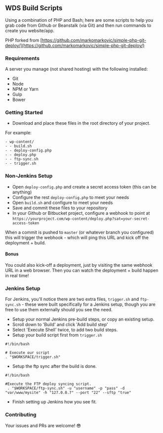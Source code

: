 ## WDS Build Scripts

Using a combination of PHP and Bash; here are some scripts to help you grab code from Github or Beanstalk (via Git) and then run commands to create you website/app.

PHP forked from [https://github.com/markomarkovic/simple-php-git-deploy/](https://github.com/markomarkovic/simple-php-git-deploy/)

### Requirements

A server you manage (not shared hosting) with the following installed:

- Git
- Node
- NPM or Yarn
- Gulp
- Bower

### Getting Started

- Download and place these files in the root directory of your project.

For example:

```
- wp-content/
- - build.sh
- - deploy-config.php
- - deploy.php
- - ftp-sync.sh
- - trigger.sh
```

### Non-Jenkins Setup

- Open `deploy-config.php` and create a secret access token (this can be anything)
- Configure the rest `deploy-config.php` to meet your needs
- Open `build.sh` and configure to meet your needs
- Save and commit these files to your repository
- In your Github or Bitbucket project, configure a webhook to point at `https://yourproject.com/wp-content/deploy.php?sat=your-secret-access-token`

When a commit is pushed to `master` (or whatever branch you configured) this will trigger the webhook - which will ping this URL and kick off the deployment + build.

#### Bonus

You could also kick-off a deployment, just by visiting the same webhook URL in a web browser. Then you can watch the deployment + build happen in real time!

### Jenkins Setup

For Jenkins, you'll notice there are two extra files, `trigger.sh` and `ftp-sync.sh` - these were built specifically for a Jenkins setup, though you are free to use them externally should you see the need.

- Setup your normal Jenkins pre-build steps, or copy an existing setup.
- Scroll down to 'Build' and click 'Add build step'
- Select 'Execute Shell' twice, to add two build steps.
- Setup your build script first from `trigger.sh`

```
#!/bin/bash

# Execute our script
. "$WORKSPACE/trigger.sh"
```

- Setup the ftp sync after the build is done.

```
#!/bin/bash

#Execute the FTP deploy syncing script.
 . "$WORKSPACE/ftp-sync.sh" -u "username" -p "pass" -d "var/www/mysite" -h "127.0.0.7" --port "22" --sftp "true"
```

- Finish setting up Jenkins how you see fit.


### Contributing

Your issues and PRs are welcome! :sunglasses: